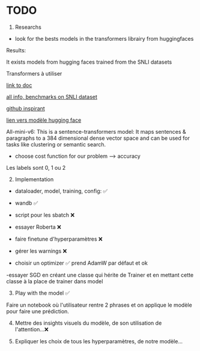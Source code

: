 # TODO

1) Researchs

- look for the bests models in the transformers librairy from huggingfaces

Results:

It exists models from hugging faces trained from the SNLI datasets

Transformers à utiliser

[ link to doc](https://discuss.huggingface.co/t/what-are-the-best-trained-model-of-nli-natural-language-inference/21030)

[all info, benchmarks on SNLI dataset](https://towardsdatascience.com/natural-language-inference-an-overview-57c0eecf6517)

[github inspirant](https://github.com/sarrabenyahia/NLI-SNLI)

[lien vers modèle hugging face](https://huggingface.co/models?dataset=dataset:multi_nli)

All-mini-v6: This is a sentence-transformers model: It maps sentences & paragraphs to a 384 dimensional dense vector space and can be used for tasks like clustering or semantic search.


- choose cost function for our problem --> accuracy

Les labels sont 0, 1 ou 2

2) Implementation

- dataloader, model, training, config: ✅

- wandb ✅

- script pour les sbatch ❌

- essayer Roberta ❌

- faire finetune d'hyperparamètres ❌

- gérer les warnings ❌

- choisir un optimizer ✅ prend AdamW par défaut et ok

-essayer SGD en créant une classe qui hérite de Trainer et en mettant cette classe à la place de trainer dans model

3) Play with the model ✅

Faire un notebook où l'utilisateur rentre 2 phrases et on applique le modèle pour faire une prédiction.

4) Mettre des insights visuels du modèle, de son utilisation de l'attention...❌

5) Expliquer les choix de tous les hyperparamètres, de notre modèle...
